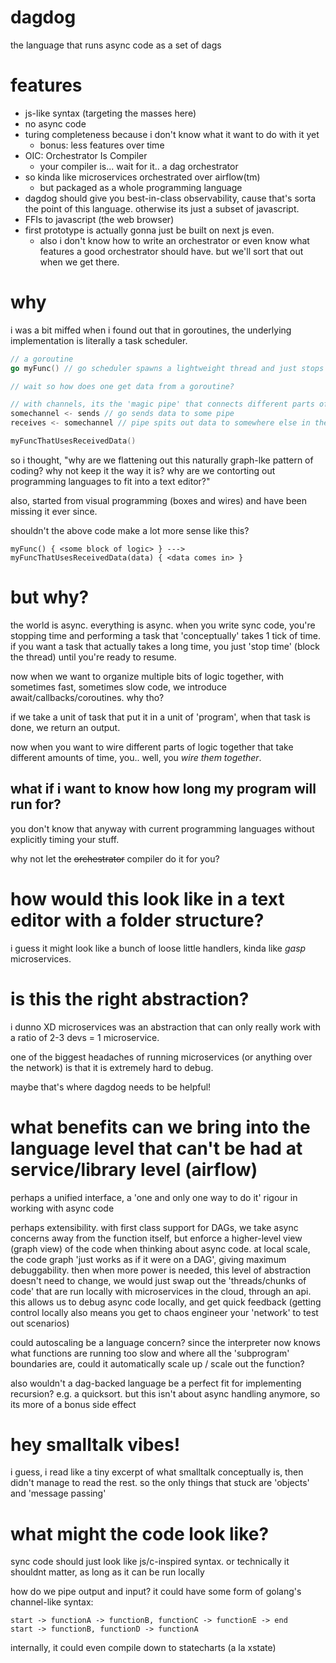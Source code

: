 # dagdog

the language that runs async code as a set of dags

# features

- js-like syntax (targeting the masses here)
- no async code
- turing completeness because i don't know what it want to do with it yet
  - bonus: less features over time
- OIC: Orchestrator Is Compiler
  - your compiler is... wait for it.. a dag orchestrator
- so kinda like microservices orchestrated over airflow(tm)
  - but packaged as a whole programming language
- dagdog should give you best-in-class observability, cause that's sorta the point of this language. otherwise its just a subset of javascript.
- FFIs to javascript (the web browser)
- first prototype is actually gonna just be built on next js even.
  - also i don't know how to write an orchestrator or even know what features a good orchestrator should have. but we'll sort that out when we get there.

# why

i was a bit miffed when i found out that in goroutines, the underlying implementation is literally a task scheduler.

```go
// a goroutine
go myFunc() // go scheduler spawns a lightweight thread and just stops caring about it

// wait so how does one get data from a goroutine?

// with channels, its the 'magic pipe' that connects different parts of the code together
somechannel <- sends // go sends data to some pipe
receives <- somechannel // pipe spits out data to somewhere else in the code

myFuncThatUsesReceivedData()
```

so i thought, "why are we flattening out this naturally graph-lke pattern of coding? why not keep it the way it is? why are we contorting out programming languages to fit into a text editor?"

also, started from visual programming (boxes and wires) and have been missing it ever since.

shouldn't the above code make a lot more sense like this?

```
myFunc() { <some block of logic> } ---> myFuncThatUsesReceivedData(data) { <data comes in> }
```

# but why?

the world is async. everything is async. when you write sync code, you're stopping time and performing a task that 'conceptually' takes 1 tick of time. if you want a task that actually takes a long time, you just 'stop time' (block the thread) until you're ready to resume.

now when we want to organize multiple bits of logic together, with sometimes fast, sometimes slow code, we introduce await/callbacks/coroutines. why tho?

if we take a unit of task that put it in a unit of 'program', when that task is done, we return an output.

now when you want to wire different parts of logic together that take different amounts of time, you.. well, you _wire them together_.

## what if i want to know how long my program will run for?

you don't know that anyway with current programming languages without explicitly timing your stuff.

why not let the ~~orchestrator~~ compiler do it for you?

# how would this look like in a text editor with a folder structure?

i guess it might look like a bunch of loose little handlers, kinda like _gasp_ microservices.

# is this the right abstraction?

i dunno XD microservices was an abstraction that can only really work with a ratio of 2-3 devs = 1 microservice.

one of the biggest headaches of running microservices (or anything over the network) is that it is extremely hard to debug.

maybe that's where dagdog needs to be helpful!

# what benefits can we bring into the language level that can't be had at service/library level (airflow)

perhaps a unified interface, a 'one and only one way to do it' rigour in working with async code

perhaps extensibility. with first class support for DAGs, we take async concerns away from the function itself, but enforce a higher-level view (graph view) of the code when thinking about async code. at local scale, the code graph 'just works as if it were on a DAG', giving maximum debuggability. then when more power is needed, this level of abstraction doesn't need to change, we would just swap out the 'threads/chunks of code' that are run locally with microservices in the cloud, through an api. this allows us to debug async code locally, and get quick feedback (getting control locally also means you get to chaos engineer your 'network' to test out scenarios)

could autoscaling be a language concern? since the interpreter now knows what functions are running too slow and where all the 'subprogram' boundaries are, could it automatically scale up / scale out the function?

also wouldn't a dag-backed language be a perfect fit for implementing recursion? e.g. a quicksort. but this isn't about async handling anymore, so its more of a bonus side effect

# hey smalltalk vibes!

i guess, i read like a tiny excerpt of what smalltalk conceptually is, then didn't manage to read the rest. so the only things that stuck are 'objects' and 'message passing'

# what might the code look like?

sync code should just look like js/c-inspired syntax. or technically it shouldnt matter, as long as it can be run locally

how do we pipe output and input? it could have some form of golang's channel-like syntax:

```
start -> functionA -> functionB, functionC -> functionE -> end
start -> functionB, functionD -> functionA
```

internally, it could even compile down to statecharts (a la xstate)
